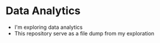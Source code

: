 # Data Analytics

- I'm exploring data analytics
- This repository serve as a file dump from my exploration
